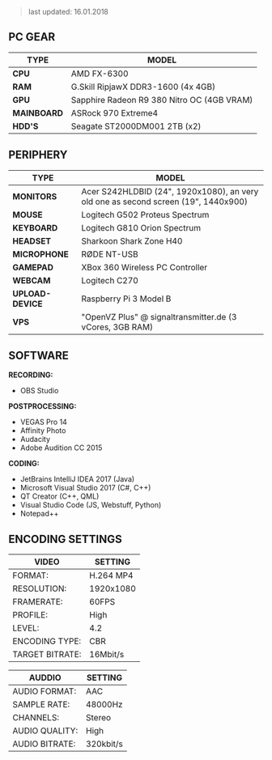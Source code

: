 > last updated: 16.01.2018

## PC GEAR
| TYPE | MODEL |
|--|---|
|**CPU** | AMD FX-6300 |
| **RAM** | G.Skill RipjawX DDR3-1600 (4x 4GB) |
| **GPU** | Sapphire Radeon R9 380 Nitro OC (4GB VRAM) | 
| **MAINBOARD** | ASRock 970 Extreme4 |
| **HDD'S** | Seagate ST2000DM001 2TB (x2) |


## PERIPHERY

| TYPE | MODEL |
|--|---|
| **MONITORS**      |  Acer S242HLDBID (24", 1920x1080), an very old one as second screen (19", 1440x900) |
| **MOUSE**         |  Logitech G502 Proteus Spectrum |
| **KEYBOARD**      |  Logitech G810 Orion Spectrum |
| **HEADSET**       |  Sharkoon Shark Zone H40 |
| **MICROPHONE**    |  RØDE NT-USB |
| **GAMEPAD**       |  XBox 360 Wireless PC Controller |
| **WEBCAM**        |  Logitech C270 |
| **UPLOAD-DEVICE** |  Raspberry Pi 3 Model B |
| **VPS** | "OpenVZ Plus" @ signaltransmitter.de (3 vCores, 3GB RAM) |


## SOFTWARE

**RECORDING:**<br>
- OBS Studio

**POSTPROCESSING:**<br>
- VEGAS Pro 14
- Affinity Photo
- Audacity
- Adobe Audition CC 2015

**CODING:**<br>
- JetBrains IntelliJ IDEA 2017 (Java)
- Microsoft Visual Studio 2017 (C#, C++)
- QT Creator (C++, QML)
- Visual Studio Code (JS, Webstuff, Python)
- Notepad++


## ENCODING SETTINGS

| VIDEO | SETTING |
|--|---|
|FORMAT:        |  H.264 MP4 |
|RESOLUTION:    |  1920x1080 |
|FRAMERATE:     |  60FPS |
|PROFILE:       |  High |
|LEVEL:         |  4.2 |
|ENCODING TYPE: |  CBR |
|TARGET BITRATE:|  16Mbit/s |

| AUDDIO | SETTING |
|--|---|
| AUDIO FORMAT:  |   AAC |
| SAMPLE RATE:   |   48000Hz |
| CHANNELS:      |   Stereo |
| AUDIO QUALITY: |   High |
| AUDIO BITRATE: |   320kbit/s |